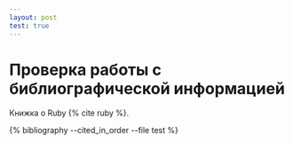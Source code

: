 ```yaml
---
layout: post
test: true
---
```


# Проверка работы с библиографической информацией

Книжка о Ruby {% cite ruby %}.

{% bibliography --cited_in_order --file test %}
